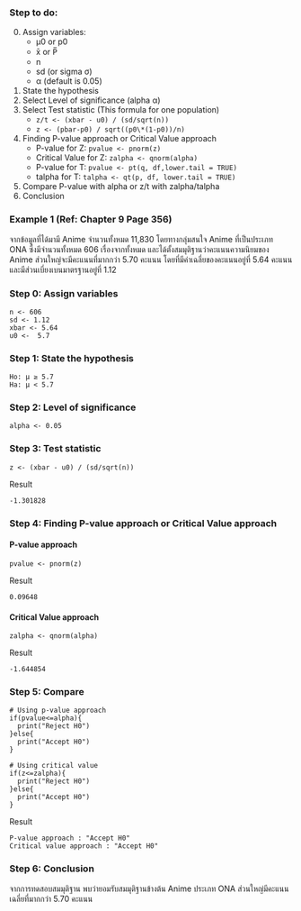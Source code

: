 ### Step to do:

0. Assign variables:
   - μ0 or p0
   - x̄ or P̅
   - n
   - sd (or sigma σ)
   - α (default is 0.05)
1. State the hypothesis
2. Select Level of significance (alpha α)
3. Select Test statistic (This formula for one population)
   - `z/t <- (xbar - u0) / (sd/sqrt(n))`
   - `z <- (pbar-p0) / sqrt((p0\*(1-p0))/n)`
4. Finding P-value approach or Critical Value approach
   - P-value for Z: `pvalue <- pnorm(z)`
   - Critical Value for Z: `zalpha <- qnorm(alpha)`
   - P-value for T: `pvalue <- pt(q, df,lower.tail = TRUE)`
   - talpha for T: `talpha <- qt(p, df, lower.tail = TRUE)`
5. Compare P-value with alpha or z/t with zalpha/talpha
6. Conclusion

### Example 1 (Ref: Chapter 9 Page 356)
จากข้อมูลที่ได้มามี Anime จำนวนทั้งหมด 11,830 โดยทางกลุ่มสนใจ Anime ที่เป็นประเภท ONA ซึ่งมีจำนวนทั้งหมด 606 เรื่องจากทั้งหมด และได้ตั้งสมมุติฐานว่าคะแนนความนิยมของ Anime ส่วนใหญ่จะมีคะแนนที่มากกว่า 5.70 คะแนน โดยที่มีค่าเฉลี่ยของคะแนนอยู่ที่ 5.64 คะแนน และมีส่วนเบี่ยงเบนมาตรฐานอยู่ที่ 1.12


### Step 0: Assign variables

```
n <- 606
sd <- 1.12
xbar <- 5.64
u0 <-  5.7
  ```

### Step 1: State the hypothesis

```
Ho: μ ≥ 5.7 
Ha: μ < 5.7
```

### Step 2: Level of significance

```
alpha <- 0.05
```

### Step 3: Test statistic

```
z <- (xbar - u0) / (sd/sqrt(n))
```
Result
```
-1.301828
```

### Step 4: Finding P-value approach or Critical Value approach
#### P-value approach

```
pvalue <- pnorm(z)
```
Result
```
0.09648
```
#### Critical Value approach
```
zalpha <- qnorm(alpha)
```
Result
```
-1.644854
```

### Step 5: Compare

```
# Using p-value approach
if(pvalue<=alpha){
  print("Reject H0")
}else{
  print("Accept H0")
}

# Using critical value
if(z<=zalpha){
  print("Reject H0")
}else{
  print("Accept H0")
}
```
Result
```
P-value approach : "Accept H0"
Critical value approach : "Accept H0"
```


### Step 6: Conclusion

จากการทดสอบสมมุติฐาน พบว่ายอมรับสมมุติฐานข้างต้น Anime ประเภท ONA ส่วนใหญ่มีคะแนนเฉลี่ยที่มากกว่า 5.70 คะแนน
